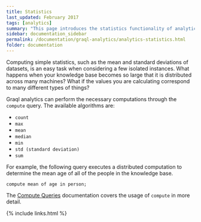 ```yaml
---
title: Statistics
last_updated: February 2017
tags: [analytics]
summary: "This page introduces the statistics functionality of analytics."
sidebar: documentation_sidebar
permalink: /documentation/graql-analytics/analytics-statistics.html
folder: documentation
---
```


Computing simple statistics, such as the mean and standard deviations of datasets, is an easy task when considering a few
isolated instances. What happens when your knowledge base becomes so large that it is distributed across many machines? What
if the values you are calculating correspond to many different types of things? 

Graql analytics can perform the necessary computations through the `compute` query.  The available algorithms
are: 

*  `count`
*  `max`
*  `mean`
*  `median`
*  `min`
*  `std (standard deviation)`
*  `sum`

For example, the following query executes a distributed computation to determine the mean age of all of the people in the knowledge base.

```graql
compute mean of age in person;
```

The [Compute Queries](../graql/compute-queries.html) documentation covers the usage of `compute` in more detail.


{% include links.html %}
